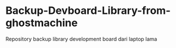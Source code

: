 # Backup-Devboard-Library-from-ghostmachine
Repository backup library development board dari laptop lama
